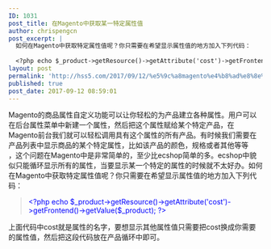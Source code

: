 ```yaml
---
ID: 1031
post_title: 在Magento中获取某一特定属性值
author: chrispengcn
post_excerpt: |
  如何在Magento中获取特定属性值呢？你只需要在希望显示属性值的地方加入下列代码：
  
  <?php echo $_product->getResource()->getAttribute('cost')->getFrontend()->getValue($_product); ?>
layout: post
permalink: 'http://hss5.com/2017/09/12/%e5%9c%a8magento%e4%b8%ad%e8%8e%b7%e5%8f%96%e6%9f%90%e4%b8%80%e7%89%b9%e5%ae%9a%e5%b1%9e%e6%80%a7%e5%80%bc/'
published: true
post_date: 2017-09-12 08:59:01
---
```

<div id="sina_keyword_ad_area2" class="articalContent   ">
<div>Magento的商品属性自定义功能可以让你轻松的为产品建立各种属性。用户可以在后台属性菜单中新建一个属性，然后把这个属性赋给某个特定产品，在Magento前台我们就可以轻松调用具有这个属性的所有产品。有时候我们需要在产品列表中显示商品的某个特定属性，比如该产品的颜色，规格或者其他等等</div>
<div>，这个问题在Magento中是非常简单的，至少比ecshop简单的多。ecshop中貌似只能循环显示所有的属性，当要显示某一个特定的属性的时候就不太好办。如何在Magento中获取特定属性值呢？你只需要在希望显示属性值的地方加入下列代码：
<blockquote><span style="color: #0000ff;">&lt;?php echo $_product-&gt;getResource()-&gt;getAttribute('cost')-&gt;getFrontend()-&gt;getValue($_product); ?&gt;</span></blockquote>
上面代码中cost就是属性的名字，要想显示其他属性值只需要把cost换成你需要的属性值，然后把这段代码放在产品循环中即可。

</div>
</div>